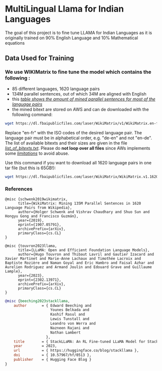 # MultiLingual Llama for Indian Languages 

The goal of this project is to fine tune LLAMA for Indian Languages as it is originally trained on 90% English Language and 10% Mathematical equations

## Data Used for Training 

### We use WIKIMatrix to fine tune the model which contains the following : 

* 85 different languages, 1620 language pairs
* 134M parallel sentences, out of which 34M are aligned with English
* this [*table shows the amount of mined parallel sentences for most of the language pairs*](WikiMatrix-sizes.pdf)
* the mined bitext are stored on AWS and can de downloaded with the following command:
```bash
wget https://dl.fbaipublicfiles.com/laser/WikiMatrix/v1/WikiMatrix.en-fr.tsv.gz
```
Replace "en-fr" with the ISO codes of the desired language pair.
The language pair must be in alphabetical order, e.g. "de-en" and not "en-de".
The list of available bitexts and their sizes are given in the file [*list_of_bitexts.txt*](list_of_bitexts.txt).
Please do **not loop over all files** since AWs implements some [*limitations*](https://dl.fbaipublicfiles.com/README) to avoid abuse.

Use this command if you want to download all 1620 language pairs in one tar file (but this is 65GB!):
```bash
wget https://dl.fbaipublicfiles.com/laser/WikiMatrix/WikiMatrix.v1.1620_language_pairs.tar
```

### References 

```bibtext
@misc {schwenk2019wikimatrix,
      title={WikiMatrix: Mining 135M Parallel Sentences in 1620 Language Pairs from Wikipedia}, 
      author={Holger Schwenk and Vishrav Chaudhary and Shuo Sun and Hongyu Gong and Francisco Guzmán},
      year={2019},
      eprint={1907.05791},
      archivePrefix={arXiv},
      primaryClass={cs.CL}
}
```

```bibtext
@misc {touvron2023llama,
      title={LLaMA: Open and Efficient Foundation Language Models}, 
      author={Hugo Touvron and Thibaut Lavril and Gautier Izacard and Xavier Martinet and Marie-Anne Lachaux and Timothée Lacroix and Baptiste Rozière and Naman Goyal and Eric Hambro and Faisal Azhar and Aurelien Rodriguez and Armand Joulin and Edouard Grave and Guillaume Lample},
      year={2023},
      eprint={2302.13971},
      archivePrefix={arXiv},
      primaryClass={cs.CL}
}
```

```bibtex
@misc {beeching2023stackllama,
    author       = { Edward Beeching and
                     Younes Belkada and
                     Kashif Rasul and
                     Lewis Tunstall and
                     Leandro von Werra and
                     Nazneen Rajani and
                     Nathan Lambert
                   },
    title        = { StackLLaMA: An RL Fine-tuned LLaMA Model for Stack Exchange Question and Answering },
    year         = 2023,
    url          = { https://huggingface.co/blog/stackllama },
    doi          = { 10.57967/hf/0513 },
    publisher    = { Hugging Face Blog }
}
```
